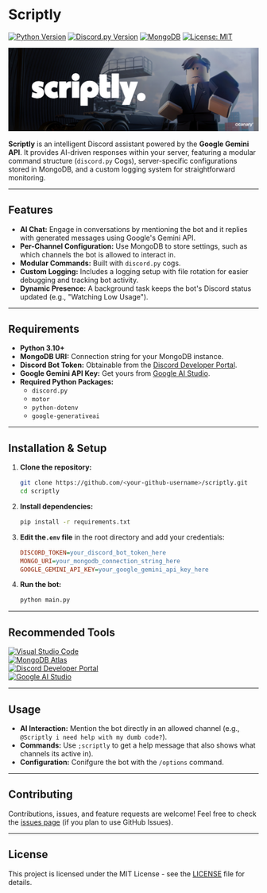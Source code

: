 # Scriptly

[![Python Version](https://img.shields.io/badge/Python-3.10+-blue?logo=python&logoColor=white)](https://www.python.org/)
[![Discord.py Version](https://img.shields.io/badge/discord.py-v2.x-blue?logo=discord&logoColor=white)](https://github.com/Rapptz/discord.py)
[![MongoDB](https://img.shields.io/badge/Database-MongoDB-47A248?logo=mongodb&logoColor=white)](https://www.mongodb.com/)
[![License: MIT](https://img.shields.io/badge/License-MIT-yellow.svg)](https://opensource.org/licenses/MIT)

![Scriptly Banner](assets/banner.png)

**Scriptly** is an intelligent Discord assistant powered by the **Google Gemini API**. It provides AI-driven responses within your server, featuring a modular command structure (`discord.py` Cogs), server-specific configurations stored in MongoDB, and a custom logging system for straightforward monitoring.

---

## Features

*   **AI Chat:** Engage in conversations by mentioning the bot and it replies with generated messages using Google's Gemini API.
*   **Per-Channel Configuration:** Use MongoDB to store settings, such as which channels the bot is allowed to interact in.
*   **Modular Commands:** Built with `discord.py` cogs.
*   **Custom Logging:** Includes a logging setup with file rotation for easier debugging and tracking bot activity.
*   **Dynamic Presence:** A background task keeps the bot's Discord status updated (e.g., "Watching Low Usage").

---

## Requirements

*   **Python 3.10+**
*   **MongoDB URI:** Connection string for your MongoDB instance.
*   **Discord Bot Token:** Obtainable from the [Discord Developer Portal](https://discord.com/developers/applications).
*   **Google Gemini API Key:** Get yours from [Google AI Studio](https://aistudio.google.com/app/apikey).
*   **Required Python Packages:**
    *   `discord.py`
    *   `motor`
    *   `python-dotenv`
    *   `google-generativeai`

---

## Installation & Setup

1.  **Clone the repository:**
    ```bash
    git clone https://github.com/<your-github-username>/scriptly.git
    cd scriptly
    ```

2.  **Install dependencies:**
    ```bash
    pip install -r requirements.txt
    ```

3.  **Edit the`.env` file** in the root directory and add your credentials:
    ```ini
    DISCORD_TOKEN=your_discord_bot_token_here
    MONGO_URI=your_mongodb_connection_string_here
    GOOGLE_GEMINI_API_KEY=your_google_gemini_api_key_here
    ```

4.  **Run the bot:**
    ```bash
    python main.py
    ```

---

## Recommended Tools

[![Visual Studio Code](https://img.shields.io/badge/Visual%20Studio%20Code-Code%20Editor-blue?logo=visualstudiocode&logoColor=white)](https://code.visualstudio.com/)  
[![MongoDB Atlas](https://img.shields.io/badge/MongoDB%20Atlas-Cloud%20Database-green?logo=mongodb&logoColor=white)](https://www.mongodb.com/cloud/atlas)  
[![Discord Developer Portal](https://img.shields.io/badge/Discord%20Developer%20Portal-Bot%20Management-5865F2?logo=discord&logoColor=white)](https://discord.com/developers/applications)  
[![Google AI Studio](https://img.shields.io/badge/Google%20AI%20Studio-Gemini%20API%20Key-4285F4?logo=google&logoColor=white)](https://aistudio.google.com/app/apikey)  

---

## Usage

*   **AI Interaction:** Mention the bot directly in an allowed channel (e.g., `@Scriptly i need help with my dumb code?`).
*   **Commands:** Use `;scriptly` to get a help message that also shows what channels its active in).
*   **Configuration:** Conifgure the bot with the `/options` command.

---

## Contributing

Contributions, issues, and feature requests are welcome! Feel free to check the [issues page](https://github.com/CanaryTeam/Scriptly/issues) (if you plan to use GitHub Issues).

---

## License

This project is licensed under the MIT License - see the [LICENSE](LICENSE) file for details.
